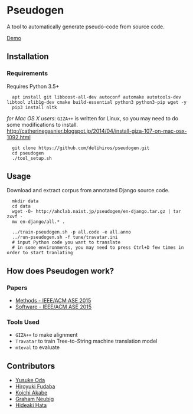 # Pseudogen

A tool to automatically generate pseudo-code from source code.

[Demo](http://ahclab.naist.jp/pseudogen/)

## Installation

### Requirements

Requires Python 3.5+

```
  apt install git libboost-all-dev autoconf automake autotools-dev libtool zlib1g-dev cmake build-essential python3 python3-pip wget -y
  pip3 install nltk
```

*for Mac OS X users*:
`GIZA++` is written for Linux, so you may need to do some modifications to install.
http://catherinegasnier.blogspot.jp/2014/04/install-giza-107-on-mac-osx-1092.html

```
  git clone https://github.com/delihiros/pseudogen.git
  cd pseudogen
  ./tool_setup.sh
```

## Usage

Download and extract corpus from annotated Django source code.

```
  mkdir data
  cd data
  wget -O- http://ahclab.naist.jp/pseudogen/en-django.tar.gz | tar zxvf -
  mv en-django/all.* .
```

```
  ../train-pseudogen.sh -p all.code -e all.anno
  ../run-pseudogen.sh -f tune/travatar.ini
  # input Python code you want to translate
  # in some environments, you may need to press Ctrl+D few times in order to start tranlating
```


## How does Pseudogen work?

### Papers

+ [Methods - IEEE/ACM ASE 2015](http://www.phontron.com/paper/oda15ase.pdf)
+ [Software - IEEE/ACM ASE 2015](http://www.phontron.com/paper/fudaba15asedemo.pdf)

### Tools Used

+ `GIZA++` to make alignment
+ `Travatar` to train Tree-to-String machine translation model
+ `mteval` to evaluate

## Contributors

+ [Yusuke Oda](http://odaemon.com)
+ [Hiroyuki Fudaba](http://delihiros.jp)
+ [Koichi Akabe](http://isw3.naist.jp/~koichi-a/)
+ [Graham Neubig](http://phontron.com/)
+ [Hideaki Hata](http://isw3.naist.jp/~hata/)
